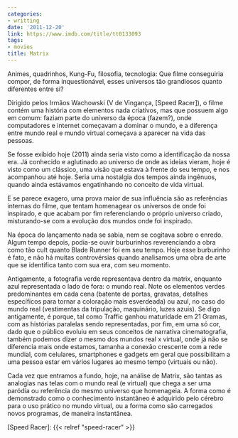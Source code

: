 ```yaml
---
categories:
- writting
date: '2011-12-20'
link: https://www.imdb.com/title/tt0133093
tags:
- movies
title: Matrix
---
```


Animes, quadrinhos, Kung-Fu, filosofia, tecnologia: Que filme conseguiria compor, de forma inquestionável, esses universos tão grandiosos quanto diferentes entre si?

Dirigido pelos Irmãos Wachowski (V de Vingança, [Speed Racer]), o filme contém uma história com elementos nada criativos, mas que possuem algo em comum: faziam parte do universo da época (fazem?), onde computadores e internet começavam a dominar o mundo, e a diferença entre mundo real e mundo virtual começava a aparecer na vida das pessoas.

Se fosse exibido hoje (2011) ainda seria visto como a identificação da nossa era. Já conhecido e aglutinado ao universo de onde as ideias vieram, hoje é visto como um clássico, uma visão que estava à frente do seu tempo, e nos acompanhou até hoje. Seria uma nostalgia dos tempos ainda ingênuos, quando ainda estávamos engatinhando no conceito de vida virtual.

E se parece exagero, uma prova maior de sua influência são as referências internas do filme, que tentam homenagear os universos de onde foi inspirado, e que acabam por fim referenciando o próprio universo criado, misturando-se com a evolução dos mundos onde foi inspirado.

Na época do lançamento nada se sabia, nem se cogitava sobre o enredo. Algum tempo depois, podia-se ouvir burburinhos reverenciando a obra como tão cult quanto Blade Runner foi em seu tempo. Hoje esse burburinho é fato, e não há muitas controvérsias quando analisamos uma obra de arte que se identifica tanto com sua era, com seu momento.

Antigamente, a fotografia verde representava dentro da matrix, enquanto azul representada o lado de fora: o mundo real. Note os elementos verdes predominantes em cada cena (batente de portas, gravatas, detalhes específicos para tornar a coloração mais esverdeada) ou azul, no caso do mundo real (vestimentas da tripulação, maquinário, luzes azuis). Se digo antigamente, é porque, tal como Traffic ganhou maturidade em 21 Gramas, com as histórias paralelas sendo representadas, por fim, em uma só cor, dado que o público evoluiu em seus conceitos de narrativa cinematografia, também podemos dizer o mesmo dos mundos real x virtual, onde já não se diferencia mais onde estamos, tamanha a conexão crescente com a rede mundial, com celulares, smartphones e gadgets em geral que possibilitam a uma pessoa estar em vários lugares ao mesmo tempo (virtuais ou não).

Cada vez que entramos a fundo, hoje, na análise de Matrix, são tantas as analogias nas telas com o mundo real (e virtual) que chega a ser uma paródia ou referência do mesmo universo que homenageia. A forma como é demonstrado como o conhecimento instantâneo é adquirido pelo cérebro para o uso prático no mundo virtual, ou a forma como são carregados novos programas, de maneira instantânea.

[Speed Racer]: {{< relref "speed-racer" >}}